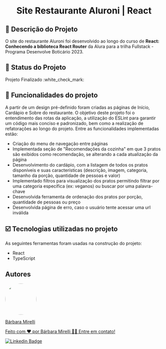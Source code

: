 <h1 align="center"> Site Restaurante Aluroni | React</h1>

## :pencil: Descrição do Projeto
O site do restaurante Aluroni foi desenvolvido ao longo do curso de <b>React: Conhecendo a biblioteca React Router</b> da Alura para a trilha Fullstack - Programa Desenvolve Boticário 2023.<br>

## :pushpin: Status do Projeto
<p>Projeto Finalizado :white_check_mark:</p>


## :hammer: Funcionalidades do projeto
A partir de um design pré-definido foram criadas as páginas de Início, Cardápio e Sobre do restaurante. O objetivo deste projeto foi o entendimento das rotas da aplicação, a utilização do ESLint para garantir um código mais conciso e padronizado, bem como a realização de refatorações ao longo do projeto. 
Entre as funcionalidades implementadas estão: <br>
- Criação do menu de navegação entre páginas
- Implementada seção de "Recomendações da cozinha" em que 3 pratos são exibidos como recomendação, se alterando a cada atualização da página
- Desenvolvimento do cardápio, com a listagem de todos os pratos disponíveis e suas características (descrição, imagem, categoria, tamanho da porção, quantidade de pessoas e valor)
- Implementado filtros para visualização dos pratos permitindo filtrar por uma categoria específica (ex: veganos) ou buscar por uma palavra-chave
- Desenvolvida ferramenta de ordenação dos pratos por porção, quantidade de pessoas ou preço
- Desenvolvida página de erro, caso o usuário tente acessar uma url inválida

## :ballot_box_with_check: Tecnologias utilizadas no projeto

As seguintes ferramentas foram usadas na construção do projeto:

- React
- TypeScript 

## Autores
<a href="https://github.com/barbaramir">
 <img style="border-radius: 50%;" src="https://avatars.githubusercontent.com/u/101302079?s=400&u=d13ec9e6994cd183223e15caeb5599afe49b9093&v=4" width="100px;" alt=""/>
 <br/>
   <p>Bárbara Mirelli</p>

   <p>Feito com ❤️ por Bárbara Mirelli 👋🏽 Entre em contato!</p>

[![Linkedin Badge](https://img.shields.io/badge/-Barbara-blue?style=flat-square&logo=Linkedin&logoColor=white&link=https://www.linkedin.com/in/barbara-mirelli/)](https://www.linkedin.com/in/barbara-mirelli/) 


